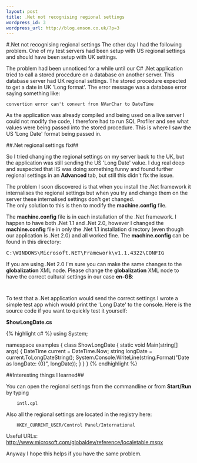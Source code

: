 ```yaml
--- 
layout: post
title: .Net not recognising regional settings
wordpress_id: 3
wordpress_url: http://blog.emson.co.uk/?p=3
---
```

#.Net not recognising regional settings
The other day I had the following problem.
One of my test servers had been setup with US regional settings and should have been setup with UK settings.

The problem had been unnoticed for a while until our C# .Net application tried to call a stored procedure on a database on another server. This database server had UK regional settings. 
The stored procedure expected to get a date in UK 'Long format'.  The error message was a database error saying something like:

	convertion error can't convert from NVarChar to DateTime

As the application was already compiled and being used on a live server I could not modify the code, I therefore had to run SQL Profiler and see what values were being passed into the stored procedure.  This is where I saw the US 'Long Date' format being passed in.

<!--more-->

##.Net regional settings fix##

So I tried changing the regional settings on my server back to the UK, but the application was still sending the US 'Long Date' value.
I dug real deep and suspected that IIS was doing something funny and found further regional settings in an **Advanced** tab, but still this didn't fix the issue.

The problem I soon discovered is that when you install the .Net framework it internalises the regional settings but when you try and change them on the server these internalised settings don't get changed.  
The only solution to this is then to modify the <b>machine.config</b> file.

The <b>machine.config</b> file is in each installation of the .Net framework.  I happen to have both .Net 1.1 and .Net 2.0, however I changed the <b>machine.config</b> file in only the .Net 1.1 installation directory (even though our application is .Net 2.0) and all worked fine.
The <b>machine.config</b> can be found in this directory:
	<pre>C:\WINDOWS\Microsoft.NET\Framework\v1.1.4322\CONFIG</pre>

If you are using .Net 2.0 I'm sure you can make the same changes to the **globalization** XML node.
Please change the **globalization** XML node to have the correct cultural settings in our case **en-GB**:
<code><pre>
	<globalization
		fileEncoding="utf-8"
		requestEncoding="utf-8"
		responseEncoding="utf-8"
		culture="en-GB"
		uiCulture="en-GB"							
	/>
</pre></code>

To test that a .Net application would send the correct settings I wrote a simple test app which would print the 'Long Date' to the console.  Here is the source code if you want to quickly test it yourself:

**ShowLongDate.cs**

{% highlight c# %}
using System;
	
namespace examples
{
    class ShowLongDate
    {
        static void Main(string[] args)
        {
            DateTime current = DateTime.Now;
            string longDate = current.ToLongDateString();
            System.Console.WriteLine(string.Format("Date as longDate: {0}", longDate));
        }
    }
}
{% endhighlight %}

##Interesting things I learned##

You can open the regional settings from the commandline or from **Start/Run** by typing

        intl.cpl

Also all the regional settings are located in the registry here:

        HKEY_CURRENT_USER/Control Panel/International

Useful URLs:
<a href="http://www.microsoft.com/globaldev/reference/localetable.mspx">http://www.microsoft.com/globaldev/reference/localetable.mspx</a>

Anyway I hope this helps if you have the same problem.




